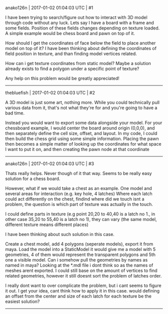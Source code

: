 anako126n | 2017-01-02 01:04:03 UTC | #1

I have been trying to search/figure out how to interact with 3D model through code without any luck. Lets say I have a board with a frame and some fields. Position of these fields changes depending on texture loaded. A simple example would be chess board and pawn on top of it.

How should I get the coordinates of face below the field to place another model on top of it? I have been thinking about defining the coordinates of field position in texture, and than finding model vertices related.

How can i get texture coordinates from static model?  Maybe a solution already exists to find a polygon under a specific point of texture?

Any help on this problem would be greatly appreciated!

-------------------------

thebluefish | 2017-01-02 01:04:03 UTC | #2

A 3D model is just some art, nothing more. While you could technically pull various data from it, that's not what they're for and you're going to have a bad time.

Instead you would want to export some data alongside your model. For your chessboard example, I would center the board around origin (0,0,0), and then separately define the cell size, offset, and layout. In my code, I could then build the chess grid using some simple information. Placing the pawn then becomes a simple matter of looking up the coordinates for what space I want to put it on, and then creating the pawn node at that coordinate

-------------------------

anako126n | 2017-01-02 01:04:03 UTC | #3

Thats really helps. Never though of it that way. Seems to be really easy solution for a chess board. 

However, what if we would take a chest as an example. One model and several areas for interaction (e.g. key hole, 4 latches) Where each latch could act differently on the chest, findind where did we touch isnt a problem, the question is which part of texture was actually in the touch.

I could define parts in texture (e.g point 20,20 to 40,40 is a latch no 1., in other case 35,20 to 55,40 is a latch no 1), they can vary (the same model, different texture means different places)

I have been thinking about such solution in this case.

Create a chest model, add 4 polygons (seperate models), export it from maya. Load the model into a StaticModel it would give me a model with 5 geometries, 4 of them would represent the transparent polygons and 5th one a visible model. Can i somehow pull the geometries by names as named in maya? Looking at the *.mdl file i dont think so as the names of meshes arent exported. I could still base on the amount of vertices to find related geometries, however it still doesnt sort the problem of latches order. 

I really dont want to over complicate the problem, but i cant seems to figure it out. I get your idea, cant think how to apply it in this case. would defining an offset from the center and size of each latch for each texture be the easiest solution?

-------------------------

